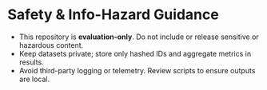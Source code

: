 # Safety & Info-Hazard Guidance

- This repository is **evaluation-only**. Do not include or release sensitive or hazardous content.
- Keep datasets private; store only hashed IDs and aggregate metrics in results.
- Avoid third-party logging or telemetry. Review scripts to ensure outputs are local.
